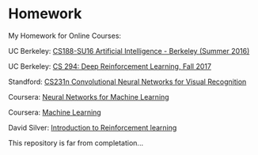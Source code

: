 # Homework
My Homework for Online Courses:

UC Berkeley: [CS188-SU16 Artificial Intelligence - Berkeley (Summer 2016)](https://edge.edx.org/courses/course-v1:BerkeleyX+CS188-SU16+SU16/f5722e0cf4234e4284764db6414b685c/)

UC Berkeley: [CS 294: Deep Reinforcement Learning, Fall 2017](http://rll.berkeley.edu/deeprlcourse/) 

Standford: [CS231n Convolutional Neural Networks for Visual Recognition](http://cs231n.stanford.edu/index.html)

Coursera: [Neural Networks for Machine Learning](https://www.coursera.org/learn/neural-networks) 

Coursera: [Machine Learning](https://www.coursera.org/learn/machine-learning)

David Silver: [Introduction to Reinforcement learning](http://www0.cs.ucl.ac.uk/staff/d.silver/web/Teaching.html)

This repository is far from completation...
